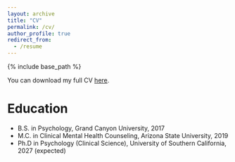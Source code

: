```yaml
---
layout: archive
title: "CV"
permalink: /cv/
author_profile: true
redirect_from:
  - /resume
---
```


{% include base_path %}

You can download my full CV [here](https://github.com/gabepsych/academicpages.github.io/blob/31e18f323d81a7960ea734e6ce160ff5552ebd35/files/GabrielLeon_CV.pdf).


Education
======
* B.S. in Psychology, Grand Canyon University, 2017
* M.C. in Clinical Mental Health Counseling, Arizona State University, 2019
* Ph.D in Psychology (Clinical Science), University of Southern California, 2027 (expected)


